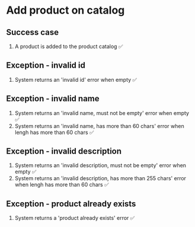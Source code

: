 # Add product on catalog

## Success case

1. A product is added to the product catalog ✅

## Exception - invalid id

1. System returns an 'invalid id' error when empty ✅

## Exception - invalid name

1. System returns an 'invalid name, must not be empty' error when empty ✅
1. System returns an 'invalid name, has more than 60 chars' error when lengh has more than 60 chars ✅

## Exception - invalid description

1. System returns an 'invalid description, must not be empty' error when empty ✅
1. System returns an 'invalid description, has more than 255 chars' error when lengh has more than 60 chars ✅

## Exception - product already exists

1. System returns a 'product already exists' error ✅
